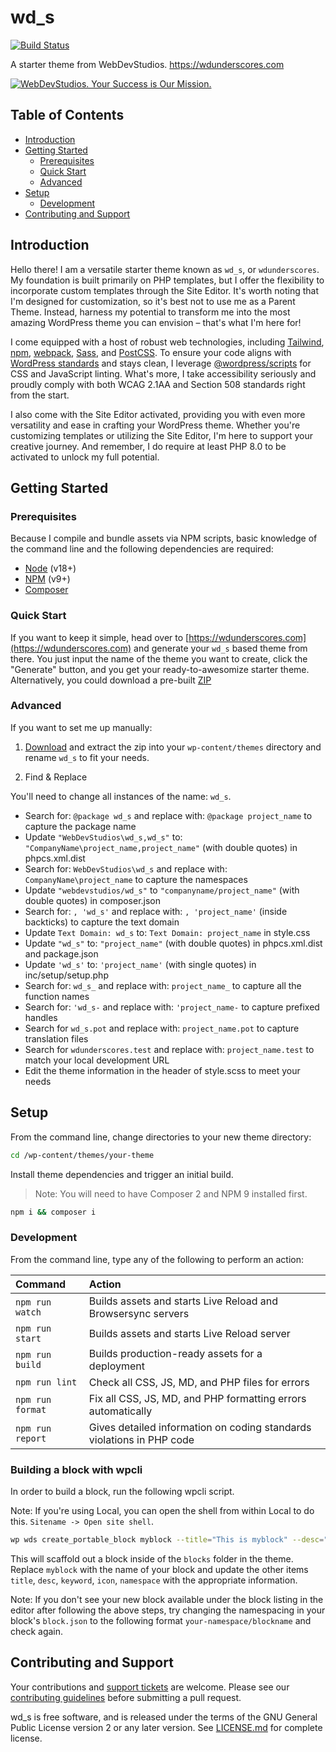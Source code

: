 # wd_s <!-- omit in toc -->

[![Build Status](https://img.shields.io/endpoint.svg?url=https%3A%2F%2Factions-badge.atrox.dev%2Fwebdevstudios%2Fwd_s%2Fbadge%3Fref%3Dmain&style=flat)](https://github.com/WebDevStudios/wd_s/actions)

A starter theme from WebDevStudios. <https://wdunderscores.com>

[![WebDevStudios. Your Success is Our Mission.](https://camo.githubusercontent.com/42f2d2ee1fd163a35dfde75884c89f308d0ae014e313bd3050caa1b98bfde9c6/68747470733a2f2f77656264657673747564696f732e636f6d2f77702d636f6e74656e742f75706c6f6164732f323031382f30342f7764732d6769746875622d62616e6e65722e706e67)](https://webdevstudios.com/contact/)

## Table of Contents <!-- omit in toc -->

- [Introduction](#introduction)
- [Getting Started](#getting-started)
	- [Prerequisites](#prerequisites)
	- [Quick Start](#quick-start)
	- [Advanced](#advanced)
- [Setup](#setup)
	- [Development](#development)
- [Contributing and Support](#contributing-and-support)

## Introduction

Hello there! I am a versatile starter theme known as `wd_s`, or `wdunderscores`. My foundation is built primarily on PHP templates, but I offer the flexibility to incorporate custom templates through the Site Editor. It's worth noting that I'm designed for customization, so it's best not to use me as a Parent Theme. Instead, harness my potential to transform me into the most amazing WordPress theme you can envision – that's what I'm here for!

I come equipped with a host of robust web technologies, including [Tailwind](https://www.tailwindcss.com), [npm](https://www.npmjs.com/), [webpack](https://webpack.js.org/), [Sass](http://sass-lang.com/), and [PostCSS](https://github.com/postcss/postcss). To ensure your code aligns with [WordPress standards](https://make.wordpress.org/core/handbook/best-practices/coding-standards/) and stays clean, I leverage [@wordpress/scripts](https://developer.wordpress.org/block-editor/packages/packages-scripts/) for CSS and JavaScript linting. What's more, I take accessibility seriously and proudly comply with both WCAG 2.1AA and Section 508 standards right from the start.

I also come with the Site Editor activated, providing you with even more versatility and ease in crafting your WordPress theme. Whether you're customizing templates or utilizing the Site Editor, I'm here to support your creative journey. And remember, I do require at least PHP 8.0 to be activated to unlock my full potential.

## Getting Started

### Prerequisites

Because I compile and bundle assets via NPM scripts, basic knowledge of the command line and the following dependencies are required:

- [Node](https://nodejs.org) (v18+)
- [NPM](https://npmjs.com) (v9+)
- [Composer](https://getcomposer.org/)

### Quick Start

If you want to keep it simple, head over to [https://wdunderscores.com](https://wdunderscores.com) and generate your `wd_s` based theme from there. You just input the name of the theme you want to create, click the "Generate" button, and you get your ready-to-awesomize starter theme. Alternatively, you could download a pre-built [ZIP](http://wdunderscores.com/wp-content/themes/wdunderscores/inc/prototype/wd_s.zip)

### Advanced

If you want to set me up manually:

1. [Download](http://wdunderscores.com/wp-content/themes/wdunderscores/inc/prototype/wd_s.zip) and extract the zip into your `wp-content/themes` directory and rename `wd_s` to fit your needs.

2. Find & Replace

You'll need to change all instances of the name: `wd_s`.

- Search for: `@package wd_s` and replace with: `@package project_name` to capture the package name
- Update `"WebDevStudios\wd_s,wd_s"` to: `"CompanyName\project_name,project_name"` (with double quotes) in phpcs.xml.dist
- Search for: `WebDevStudios\wd_s` and replace with: `CompanyName\project_name` to capture the namespaces
- Update `"webdevstudios/wd_s"` to `"companyname/project_name"` (with double quotes) in composer.json
- Search for: `, 'wd_s'` and replace with: `, 'project_name'` (inside backticks) to capture the text domain
- Update `Text Domain: wd_s` to: `Text Domain: project_name` in style.css
- Update `"wd_s"` to: `"project_name"` (with double quotes) in phpcs.xml.dist and package.json
- Update `'wd_s'` to: `'project_name'` (with single quotes) in inc/setup/setup.php
- Search for: `wd_s_` and replace with: `project_name_` to capture all the function names
- Search for: `'wd_s-` and replace with: `'project_name-` to capture prefixed handles
- Search for `wd_s.pot` and replace with: `project_name.pot` to capture translation files
- Search for `wdunderscores.test` and replace with: `project_name.test` to match your local development URL
- Edit the theme information in the header of style.scss to meet your needs

## Setup

From the command line, change directories to your new theme directory:

```bash
cd /wp-content/themes/your-theme
```

Install theme dependencies and trigger an initial build.

>Note: You will need to have Composer 2 and NPM 9 installed first.

```bash
npm i && composer i
```

### Development

From the command line, type any of the following to perform an action:

Command | Action
:- | :-
`npm run watch` | Builds assets and starts Live Reload and Browsersync servers
`npm run start` | Builds assets and starts Live Reload server
`npm run build` | Builds production-ready assets for a deployment
`npm run lint` | Check all CSS, JS, MD, and PHP files for errors
`npm run format` | Fix all CSS, JS, MD, and PHP formatting errors automatically
`npm run report` | Gives detailed information on coding standards violations in PHP code

### Building a block with wpcli

In order to build a block, run the following wpcli script.

Note: If you're using Local, you can open the shell from within Local to do this. `Sitename -> Open site shell`.

```bash
wp wds create_portable_block myblock --title="This is myblock" --desc="This block is used for wds." --keyword="myblock" --icon="table-row-before" --namespace="wds"
```

This will scaffold out a block inside of the `blocks` folder in the theme. Replace `myblock` with the name of your block and update the other items `title`, `desc`, `keyword`, `icon`, `namespace` with the appropriate information.

Note: If you don't see your new block available under the block listing in the editor after following the above steps, try changing the namespacing in your block's `block.json` to the following format `your-namespace/blockname` and check again.

## Contributing and Support

Your contributions and [support tickets](https://github.com/WebDevStudios/wd_s/issues) are welcome. Please see our [contributing guidelines](https://github.com/WebDevStudios/wd_s/blob/main/CONTRIBUTING.md) before submitting a pull request.

wd_s is free software, and is released under the terms of the GNU General Public License version 2 or any later version. See [LICENSE.md](https://github.com/WebDevStudios/wd_s/blob/main/LICENSE.md) for complete license.
